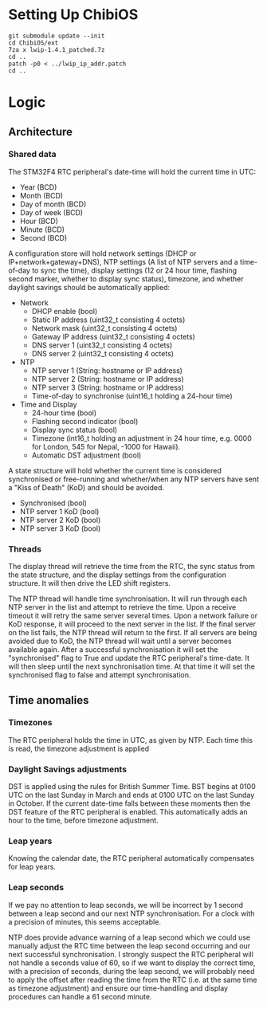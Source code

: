 # Setting Up ChibiOS

```
git submodule update --init
cd ChibiOS/ext
7za x lwip-1.4.1_patched.7z
cd ..
patch -p0 < ../lwip_ip_addr.patch
cd ..
```

# Logic
## Architecture
### Shared data
The STM32F4 RTC peripheral's date-time will hold the current time in UTC:
* Year (BCD)
* Month (BCD)
* Day of month (BCD)
* Day of week (BCD)
* Hour (BCD)
* Minute (BCD)
* Second (BCD)

A configuration store will hold network settings (DHCP or
IP+network+gateway+DNS), NTP settings (A list of NTP servers and a time-of-day
to sync the time), display settings (12 or 24 hour time, flashing second
marker, whether to display sync status), timezone, and whether daylight savings
should be automatically applied:
* Network
    * DHCP enable (bool)
    * Static IP address (uint32_t consisting 4 octets)
    * Network mask (uint32_t consisting 4 octets)
    * Gateway IP address (uint32_t consisting 4 octets)
    * DNS server 1 (uint32_t consisting 4 octets)
    * DNS server 2 (uint32_t consisting 4 octets)
* NTP
    * NTP server 1 (String: hostname or IP address)
    * NTP server 2 (String: hostname or IP address)
    * NTP server 3 (String: hostname or IP address)
    * Time-of-day to synchronise (uint16_t holding a 24-hour time)
* Time and Display
    * 24-hour time (bool)
    * Flashing second indicator (bool)
    * Display sync status (bool)
    * Timezone (int16_t holding an adjustment in 24 hour time, e.g. 0000 for
      London, 545 for Nepal, -1000 for Hawaii).
    * Automatic DST adjustment (bool)

A state structure will hold whether the current time is considered
synchronised or free-running and whether/when any NTP servers have sent a "Kiss
of Death" (KoD) and should be avoided.
* Synchronised (bool)
* NTP server 1 KoD (bool)
* NTP server 2 KoD (bool)
* NTP server 3 KoD (bool)

### Threads
The display thread will retrieve the time from the RTC, the sync status from
the state structure, and the display settings from the configuration structure.
It will then drive the LED shift registers.

The NTP thread will handle time synchronisation.  It will run through each NTP
server in the list and attempt to retrieve the time.  Upon a receive timeout it
will retry the same server several times.  Upon a network failure or KoD
response, it will proceed to the next server in the list.  If the final server
on the list fails, the NTP thread will return to the first.  If all servers are
being avoided due to KoD, the NTP thread will wait until a server becomes
available again.  After a successful synchronisation it will set the
"synchronised" flag to True and update the RTC peripheral's time-date.  It will
then sleep until the next synchronisation time.  At that time it will set the
synchronised flag to false and attempt synchronisation.

## Time anomalies
### Timezones
The RTC peripheral holds the time in UTC, as given by NTP.  Each time this is
read, the timezone adjustment is applied

### Daylight Savings adjustments
DST is applied using the rules for British Summer Time.  BST begins at 0100 UTC
on the last Sunday in March and ends at 0100 UTC on the last Sunday in October.
If the current date-time falls between these moments then the DST feature of
the RTC peripheral is enabled.  This automatically adds an hour to the time,
before timezone adjustment.

### Leap years
Knowing the calendar date, the RTC peripheral automatically compensates for
leap years.

### Leap seconds
If we pay no attention to leap seconds, we will be incorrect by 1 second
between a leap second and our next NTP synchronisation.  For a clock with a
precision of minutes, this seems acceptable.

NTP does provide advance warning of a leap second which we could use manually
adjust the RTC time between the leap second occurring and our next successful
synchronisation.  I strongly suspect the RTC peripheral will not handle a
seconds value of 60, so if we want to display the correct time, with a
precision of seconds, during the leap second, we will probably need to apply
the offset after reading the time from the RTC (i.e. at the same time as
timezone adjustment) and ensure our time-handling and display procedures can
handle a 61 second minute.
